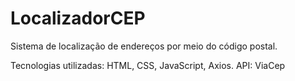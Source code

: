 # LocalizadorCEP
Sistema de localização de endereços por meio do código postal.

Tecnologias utilizadas: HTML, CSS, JavaScript, Axios.
API: ViaCep
